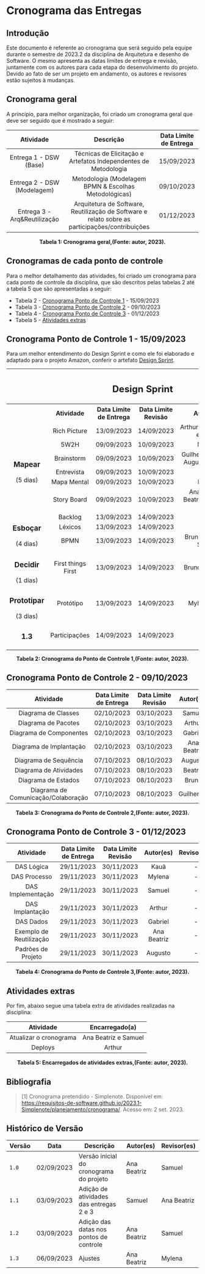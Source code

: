 # Cronograma das Entregas

## Introdução

Este documento é referente ao cronograma que será seguido pela equipe durante o semestre de 2023.2 da disciplina de Arquitetura e desenho de Software.
O mesmo apresenta as datas limites de entrega e revisão, juntamente com os autores para cada etapa do desenvolvimento do projeto. Devido ao fato de ser um projeto em andamento, os autores e revisores estão sujeitos à mudanças.


## Cronograma geral
A princípio, para melhor organização, foi criado um cronograma geral que deve ser seguido que é mostrado a seguir:

<div align="center">

|          Atividade           |                                            Descrição                                            | Data Limite de Entrega |
| :--------------------------: | :---------------------------------------------------------------------------------------------: | :--------------------: |
|    Entrega 1 - DSW (Base)    |                 Técnicas de Elicitação e Artefatos Independentes de Metodologia                 |       15/09/2023       |
| Entrega 2 - DSW (Modelagem)  |                      Metodologia (Modelagem BPMN & Escolhas Metodológicas)                      |       09/10/2023       |
| Entrega 3 - Arq&Reutilização | Arquitetura de Software, Reutilização de Software e relato sobre as participações/contribuições |       01/12/2023       |


**Tabela 1: Cronograma geral,(Fonte: autor, 2023).**

</div>

## Cronogramas de cada ponto de controle
Para o melhor detalhamento das atividades, foi criado um cronograma para cada ponto de controle da disciplina, que são descritos pelas tabelas 2 até a tabela 5 que são apresentadas a seguir:

 - Tabela 2 - [Cronograma Ponto de Controle 1](#cronograma-ponto-de-controle-1---15092023) - 15/09/2023
 - Tabela 3 - [Cronograma Ponto de Controle 2](#cronograma-ponto-de-controle-2---09102023) - 09/10/2023
 - Tabela 4 - [Cronograma Ponto de Controle 3](#cronograma-ponto-de-controle-3---01122023) - 01/12/2023
 - Tabela 5 - [Atividades extras](#atividades-extras)

## Cronograma Ponto de Controle 1 - 15/09/2023 
Para um melhor entendimento do Design Sprint e como ele foi elaborado e adaptado para o projeto Amazon, conferir o artefato [Design Sprint](docs/Base/2.0-Design-Sprint.md).

<div align="center">
  <table style="margin: 0 auto; text-align: center;">
    <tr>
      <th style="text-align: center" colspan="6">
        <h2>Design Sprint</h2>
      </th>
    </tr>
    <tr>
      <th></th>
      <th>Atividade</th>
      <th>Data Limite de Entrega</th>
      <th>Data Limite Revisão</th>
      <th>Autor(es)</th>
      <th>Revisor(es)</th>
    </tr>
    </tr>
    <tr>
      <td style="vertical-align: middle" rowspan="6"><h3><b>Mapear</b></h3>(5 dias)</td>
      <td>Rich Picture</td>
      <td>13/09/2023</td>
      <td>14/09/2023</td>
      <td>Arthur(documento) e Todos</td>
      <td></td>
    </tr>
    <tr>
      <td>5W2H</td>
      <td>09/09/2023</td>
      <td>10/09/2023</td>
      <td>Mylena</td>
      <td>-</td>
    </tr>
    <tr>
      <td>Brainstorm</td>
      <td>09/09/2023</td>
      <td>10/09/2023</td>
      <td>Guilherme, Arthur, Augusto, Samuel</td>
      <td>-</td>
    </tr>
    <tr>
      <td>Entrevista</td>
      <td>09/09/2023</td>
      <td>10/09/2023</td>
      <td>Kauã</td>
      <td>-</td>
    </tr>
    <tr>
      <td>Mapa Mental</td>
      <td>09/09/2023</td>
      <td>10/09/2023</td>
      <td>Beatriz</td>
      <td>-</td>
    </tr>
    <tr>
      <td>Story Board</td>
      <td>09/09/2023</td>
      <td>10/09/2023</td>
      <td>Ana, Samuel, Beatriz, Augusto, Arthur</td>
      <td>-</td>
    </tr>
      <td style="vertical-align: middle" rowspan="3"><h3><b>Esboçar</b></h3>(4 dias)</td>
      <td>Backlog</td>
      <td>13/09/2023</td>
      <td>14/09/2023</td>
      <td>Arthur</td>
      <td>-</td>
    </tr>
    <tr>
      <td>Léxicos</td>
      <td>13/09/2023</td>
      <td>14/09/2023</td>
      <td>Kauã</td>
      <td>-</td>
    </tr>
    <tr>
      <td>BPMN</td>
      <td>13/09/2023</td>
      <td>14/09/2023</td>
      <td>Bruno, Gabriel e Samuel</td>
      <td>-</td>
    </tr>
      <td style="vertical-align: middle" rowspan="1"><h3><b>Decidir</b></h3>(1 dias)</td>
      <td>First things First</td>
      <td>13/09/2023</td>
      <td>14/09/2023</td>
      <td>Bruno e Augusto</td>
      <td>-</td>
    </tr>
    </tr>
      <td style="vertical-align: middle" rowspan="1"><h3><b>Prototipar</b></h3>(3 dias)</td>
      <td>Protótipo</td>
      <td>13/09/2023</td>
      <td>14/09/2023</td>
      <td>Mylena e Ana</td>
      <td>-</td>
    </tr>
    <tr>
      <td style="vertical-align: middle"><h3><b>1.3</b></h3></td>
      <td>Participações</td>
      <td>14/09/2023</td>
      <td>14/09/2023</td>
      <td>Todos</td>
      <td></td>
    </tr>
  </table>

**Tabela 2: Cronograma do Ponto de Controle 1,(Fonte: autor, 2023).**

</div>

## Cronograma Ponto de Controle 2 - 09/10/2023

<div align="center">

|              Atividade              | Data Limite de Entrega | Data Limite Revisão |  Autor(es)  | Revisor(es) |
| :---------------------------------: | :--------------------: | :-----------------: | :---------: | :---------: |
|         Diagrama de Classes         |       02/10/2023       |     03/10/2023      |   Samuel    |      -      |
|         Diagrama de Pacotes         |       02/10/2023       |     03/10/2023      |   Arthur    |      -      |
|       Diagrama de Componentes       |       02/10/2023       |     03/10/2023      |   Gabriel   |      -      |
|       Diagrama de Implantação       |       02/10/2023       |     03/10/2023      | Ana Beatriz |      -      |
|        Diagrama de Sequência        |       07/10/2023       |     08/10/2023      |   Augusto   |      -      |
|       Diagrama de Atividades        |       07/10/2023       |     08/10/2023      |   Beatriz   |      -      |
|         Diagrama de Estados         |       07/10/2023       |     08/10/2023      |    Bruno    |      -      |
| Diagrama de Comunicação/Colaboração |       07/10/2023       |     08/10/2023      |  Guilherme  |      -      |

**Tabela 3: Cronograma do Ponto de Controle 2,(Fonte: autor, 2023).**

</div>

## Cronograma Ponto de Controle 3 - 01/12/2023

<div align="center">

|        Atividade        | Data Limite de Entrega | Data Limite Revisão |  Autor(es)  | Revisor(es) |
| :---------------------: | :--------------------: | :-----------------: | :---------: | :---------: |
|       DAS Lógica        |       29/11/2023       |     30/11/2023      |    Kauã     |      -      |
|      DAS Processo       |       29/11/2023       |     30/11/2023      |   Mylena    |      -      |
|    DAS Implementação    |       29/11/2023       |     30/11/2023      |   Samuel    |      -      |
|     DAS Implantação     |       29/11/2023       |     30/11/2023      |   Arthur    |      -      |
|        DAS Dados        |       29/11/2023       |     30/11/2023      |   Gabriel   |      -      |
| Exemplo de Reutilização |       29/11/2023       |     30/11/2023      | Ana Beatriz |      -      |
|   Padrões de Projeto    |       29/11/2023       |     30/11/2023      |   Augusto   |      -      |

**Tabela 4: Cronograma do Ponto de Controle 3,(Fonte: autor, 2023).**

</div>

## Atividades extras
Por fim, abaixo segue uma tabela extra de atividades realizadas na disciplina:

<div align="center">

|       Atividade        |    Encarregado(a)    |
| :--------------------: | :------------------: |
| Atualizar o cronograma | Ana Beatriz e Samuel |
|        Deploys         |        Arthur        |

**Tabela 5: Encarregados de atividades extras,(Fonte: autor, 2023).**

</div>

## Bibliografia
> [1] Cronograma pretendido - Simplenote. Disponível em: <https://requisitos-de-software.github.io/2023.1-Simplenote/planejamento/cronograma/>. Acesso em: 2 set. 2023.

## Histórico de Versão

<div align="center">

| Versão | Data       | Descrição                               | Autor(es)   | Revisor(es) |
| ------ | ---------- | --------------------------------------- | ----------- | ----------- |
| `1.0`  | 02/09/2023 | Versão inicial do cronograma do projeto | Ana Beatriz | Samuel      |
| `1.1`  | 03/09/2023 | Adição de atividades das entregas 2 e 3 | Samuel      | Ana Beatriz |
| `1.2`  | 03/09/2023 | Adição das datas nos pontos de controle | Ana Beatriz | Samuel      |
| `1.3`  | 06/09/2023 | Ajustes                                 | Ana Beatriz | Mylena      |

</div>
